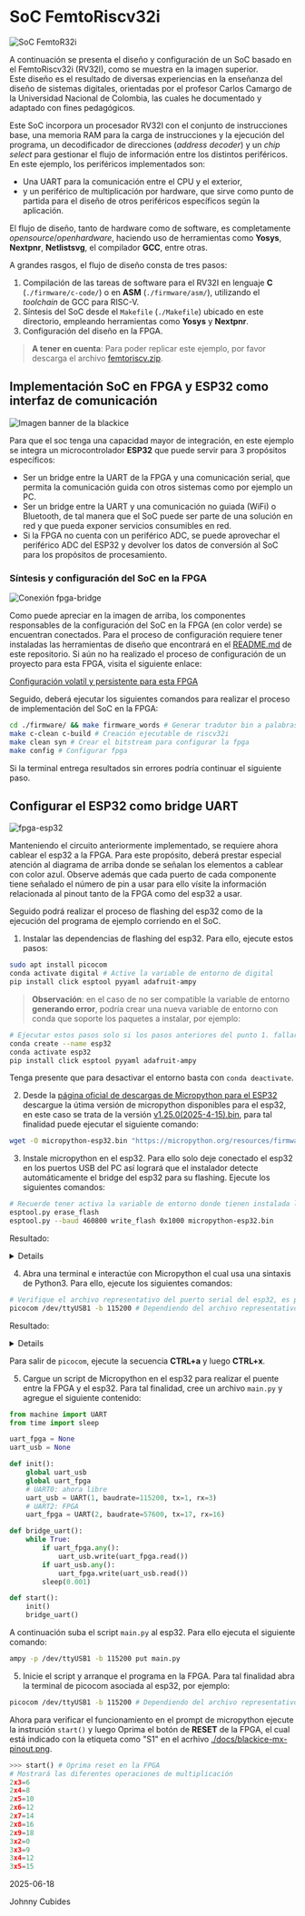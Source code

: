 <!-- LTeX: enabled=true language=es -->
<!-- :set spell! -->
<!-- :MarkdownPreview -->
<!-- :GenTocMarked -->

# SoC FemtoRiscv32i

![SoC FemtoR32i](./docs/SOC.svg)

A continuación se presenta el diseño y configuración de un SoC basado en el FemtoRiscv32i (RV32I), como se muestra en la imagen superior.  
Este diseño es el resultado de diversas experiencias en la enseñanza del diseño de sistemas digitales, orientadas por el profesor Carlos Camargo de la Universidad Nacional de Colombia, las cuales he documentado y adaptado con fines pedagógicos.

Este SoC incorpora un procesador RV32I con el conjunto de instrucciones base, una memoria RAM para la carga de instrucciones y la ejecución del programa, un decodificador de direcciones (*address decoder*) y un *chip select* para gestionar el flujo de información entre los distintos periféricos.  
En este ejemplo, los periféricos implementados son:  
- Una UART para la comunicación entre el CPU y el exterior,  
- y un periférico de multiplicación por hardware, que sirve como punto de partida para el diseño de otros periféricos específicos según la aplicación.

El flujo de diseño, tanto de hardware como de software, es completamente *opensource*/*openhardware*, haciendo uso de herramientas como **Yosys**, **Nextpnr**, **Netlistsvg**, el compilador **GCC**, entre otras.

A grandes rasgos, el flujo de diseño consta de tres pasos:

1. Compilación de las tareas de software para el RV32I en lenguaje **C** (`./firmware/c-code/`) o en **ASM** (`./firmware/asm/`), utilizando el *toolchain* de GCC para RISC-V.
2. Síntesis del SoC desde el `Makefile` (`./Makefile`) ubicado en este directorio, empleando herramientas como **Yosys** y **Nextpnr**.
3. Configuración del diseño en la FPGA.

> **A tener en cuenta**: Para poder replicar este ejemplo, por favor descarga el archivo [femtoriscv.zip](./femtoriscv.zip).

## Implementación SoC en FPGA y ESP32 como interfaz de comunicación

![Imagen banner de la blackice](./docs/colorlight-ftdi232rl-esp32.jpg)


Para que el soc tenga una capacidad mayor de integración, en este ejemplo se
integra un microcontrolador **ESP32** que puede servir para 3 propósitos específicos:

- Ser un bridge entre la UART de la FPGA y una comunicación serial, que permita la
comunicación guida con otros sistemas como por ejemplo un PC.
- Ser un bridge entre la UART y una comunicación no guiada (WiFi) o Bluetooth, de
tal manera que el SoC puede ser parte de una solución en red y que pueda
exponer servicios consumibles en red.
- Si la FPGA no cuenta con un periférico ADC, se puede aprovechar el
periférico ADC del ESP32 y devolver los datos de conversión al SoC para los
propósitos de procesamiento.

### Síntesis y configuración del SoC en la FPGA

![Conexión fpga-bridge](./docs/soc-esp32_fpga_bridge.svg)

Como puede apreciar en la imagen de arriba, los componentes responsables 
de la configuración del SoC en la FPGA (en color verde) se encuentran conectados.
Para el proceso de configuración requiere tener instaladas las herramientas de diseño
que encontrará en el
[README.md](https://github.com/johnnycubides/digital-electronic-1-101/tree/main)
de este repositorio. Si aún no ha realizado el proceso de configuración de un
proyecto para esta FPGA, visita el siguiente enlace:

[Configuración volatíl y persistente para esta FPGA](https://github.com/johnnycubides/digital-electronic-1-101/tree/main/fpga-example/ice40-hx4k-MyStorm-BlackIce-Mx)

Seguido, deberá ejecutar los siguientes comandos para realizar el proceso de
implementación del SoC en la FPGA:

```bash
cd ./firmware/ && make firmware_words # Generar tradutor bin a palabras. Solo se ejecuta una ÚNICA VEZ
make c-clean c-build # Creación ejecutable de riscv32i
make clean syn # Crear el bitstream para configurar la fpga
make config # Configurar fpga
```

Si la terminal entrega resultados sin errores podría continuar el siguiente paso.

## Configurar el ESP32 como bridge UART

![fpga-esp32](./docs/soc-esp32_picocom.svg)

Manteniendo el circuito anteriormente implementado, se requiere ahora cablear el esp32 a la FPGA.
Para este propósito, deberá prestar especial atención al diagrama de arriba 
donde se señalan los elementos a cablear con color azul. Observe además que cada puerto
de cada componente tiene señalado el número de pin a usar para ello vísite la información
relacionada al pinout tanto de la FPGA como del esp32 a usar.

Seguido podrá realizar el proceso de flashing del esp32 como de la ejecución del programa
de ejemplo corriendo en el SoC.

1. Instalar las dependencias de flashing del esp32. Para ello, ejecute estos pasos:

```bash
sudo apt install picocom
conda activate digital # Active la variable de entorno de digital
pip install click esptool pyyaml adafruit-ampy
```

> **Observación**: en el caso de no ser compatible la variable de entorno
**generando error**, podría crear una nueva variable de entorno con conda que
soporte los paquetes a instalar, por ejemplo:
```bash
# Ejecutar estos pasos solo si los pasos anteriores del punto 1. fallaron
conda create --name esp32
conda activate esp32
pip install click esptool pyyaml adafruit-ampy
```

Tenga presente que para desactivar el entorno basta con `conda deactivate`.


2. Desde la [página oficial de descargas de Micropython para el
   ESP32](https://micropython.org/download/ESP32_GENERIC/) descargue la útima
versión de micropython disponibles para el esp32, en este caso se trata de la
versión
[v1.25.0(2025-4-15).bin](https://micropython.org/resources/firmware/ESP32_GENERIC-20250415-v1.25.0.bin),
para tal finalidad puede ejecutar el siguiente comando:

```bash
wget -O micropython-esp32.bin "https://micropython.org/resources/firmware/ESP32_GENERIC-20250415-v1.25.0.bin"
```

3. Instale micropython en el esp32. Para ello solo deje conectado el esp32 en
   los puertos USB del PC así logrará que el instalador detecte automáticamente
el bridge del esp32 para su flashing. Ejecute los siguientes comandos:

```bash
# Recuerde tener activa la variable de entorno donde tienen instalada las librerías de python
esptool.py erase_flash
esptool.py --baud 460800 write_flash 0x1000 micropython-esp32.bin
```

Resultado:

<details>

```bash
esptool.py v4.7.0
Found 6 serial ports
Serial port /dev/ttyUSB0
Connecting......................................
/dev/ttyUSB1 failed to connect: Failed to connect to Espressif device: No serial data received.
For troubleshooting steps visit: https://docs.espressif.com/projects/esptool/en/latest/troubleshooting.html
Serial port /dev/ttyUSB1
Connecting....
Detecting chip type... Unsupported detection protocol, switching and trying again...
Connecting.....
Detecting chip type... ESP32
Chip is ESP32-D0WDQ6 (revision v1.0)
Features: WiFi, BT, Dual Core, 240MHz, VRef calibration in efuse, Coding Scheme None
Crystal is 40MHz
MAC: a4:cf:12:74:fd:e4
Uploading stub...
Running stub...
Stub running...
Erasing flash (this may take a while)...
Chip erase completed successfully in 7.6s
Hard resetting via RTS pin...
```

>  **Observación**: En el caso de que no haga flashing, oprima el botón de BOOT en el esp32:

</details>


4. Abra una terminal e interactúe con Micropython el cual usa una sintaxis de Python3. Para ello, ejecute los siguientes comandos:

```bash
# Verifique el archivo representativo del puerto serial del esp32, es probable que sea /dev/ttyUSB1
picocom /dev/ttyUSB1 -b 115200 # Dependiendo del archivo representativo el tty puede cambiar
```

Resultado:

<details>

  ```py
picocom /dev/ttyUSB1 -b 115200
picocom v3.1

port is        : /dev/ttyUSB1
flowcontrol    : none
baudrate is    : 115200
parity is      : none
databits are   : 8
stopbits are   : 1
escape is      : C-a
local echo is  : no
noinit is      : no
noreset is     : no
hangup is      : no
nolock is      : no
send_cmd is    : sz -vv
receive_cmd is : rz -vv -E
imap is        : 
omap is        : 
emap is        : crcrlf,delbs,
logfile is     : none
initstring     : none
exit_after is  : not set
exit is        : no

Type [C-a] [C-h] to see available commands
Terminal ready

>>> print("hello")
hello
>>> 
```

</details>

Para salir de `picocom`, ejecute la secuencia **CTRL+a** y luego **CTRL+x**.

5. Cargue un script de Micropython en el esp32 para realizar el puente entre la FPGA y el esp32.
Para tal finalidad, cree un archivo `main.py` y agregue el siguiente contenido:

```py
from machine import UART
from time import sleep

uart_fpga = None
uart_usb = None

def init():
    global uart_usb
    global uart_fpga
    # UART0: ahora libre
    uart_usb = UART(1, baudrate=115200, tx=1, rx=3)
    # UART2: FPGA
    uart_fpga = UART(2, baudrate=57600, tx=17, rx=16)

def bridge_uart():
    while True:
        if uart_fpga.any():
            uart_usb.write(uart_fpga.read())
        if uart_usb.any():
            uart_fpga.write(uart_usb.read())
        sleep(0.001)

def start():
    init()
    bridge_uart()

```

A continuación suba el script `main.py` al esp32. Para ello ejecuta el siguiente comando:

```bash
ampy -p /dev/ttyUSB1 -b 115200 put main.py
```

5. Inicie el script y arranque el programa en la FPGA. Para tal finalidad abra la terminal de picocom asociada al esp32, por ejemplo:

```bash
picocom /dev/ttyUSB1 -b 115200 # Dependiendo del archivo representativo el tty puede cambiar
```

Ahora para verificar el funcionamiento en el prompt de micropython ejecute la
instrución `start()` y luego Oprima el botón de **RESET** de la FPGA, el cual
está indicado con la etiqueta como "S1" en el acrhivo [./docs/blackice-mx-pinout.png](./docs/blackice-mx-pinout.png).

```py
>>> start() # Oprima reset en la FPGA
# Mostrará las diferentes operaciones de multiplicación
2x3=6
2x4=8
2x5=10
2x6=12
2x7=14
2x8=16
2x9=18
3x2=0
3x3=9
3x4=12
3x5=15
```

2025-06-18

Johnny Cubides
